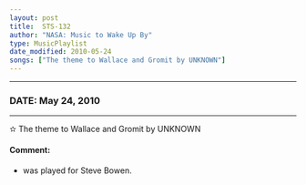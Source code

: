 ```yaml
---
layout: post
title:  STS-132
author: "NASA: Music to Wake Up By"
type: MusicPlaylist
date_modified: 2010-05-24
songs: ["The theme to Wallace and Gromit by UNKNOWN"]
---
```


----
### DATE: May 24, 2010
----
✫ The theme to Wallace and Gromit by UNKNOWN

#### Comment:
* was played for Steve Bowen.



<br/>
<center>
	<a target="_blank"
	   href="https://twitter.com/intent/tweet?hashtags=Space,NASA,Playlist,NASAWakeupCalls,SpaceProgram&text={{ page.author}}, '{{ page.songs.first }}' {{ page.title }}, {{ page.date | date: '%B %d, %Y' }}. {{ site.url }}{{ page.url }}&via=nasawakeupcalls"><i class="fab fa-twitter" alt="Tweet this page" style="font-size: 1.3em;"></i></a>
	&nbsp; 	<i class="fas fa-user-astronaut" style="font-size: 1.5em;"></i> &nbsp;
    <a type="amzn" search="'The theme to Wallace and Gromit by UNKNOWN'" category="popular music">
    <i class="fab fa-amazon" style="font-size: 1.3em;"></i></a>
</center>
